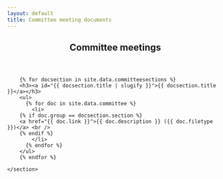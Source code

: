 ```yaml
---
layout: default
title: Committee meeting documents 
---
```


<article id="main">
    <header class="special container">
        <span class="icon fa-futbol-o"></span>
        <h2>Committee meetings</h2>
    </header>
    <section class="wrapper style4 container">



        {% for docsection in site.data.committeesections %}
        <h3><a id="{{ docsection.title | slugify }}">{{ docsection.title }}</a></h3>
        <ul>
          {% for doc in site.data.committee %}
            <li>
		{% if doc.group == docsection.section %}
		<a href="{{ doc.link }}">{{ doc.description }} ({{ doc.filetype }})</a> <br />
		{% endif %}
            </li>
          {% endfor %}
        </ul>
        {% endfor %}

    </section>
</article>

